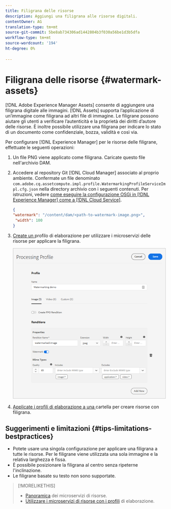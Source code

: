 ```yaml
---
title: Filigrana delle risorse
description: Aggiungi una filigrana alle risorse digitali.
contentOwner: AG
translation-type: tm+mt
source-git-commit: 5be8ab734306ad1442804b3f030a56be1d3b5dfa
workflow-type: tm+mt
source-wordcount: '194'
ht-degree: 0%

---
```



# Filigrana delle risorse {#watermark-assets}

[!DNL Adobe Experience Manager Assets] consente di aggiungere una filigrana digitale alle immagini. [!DNL Assets] supporta l’applicazione di un’immagine come filigrana ad altri file di immagine. Le filigrane possono aiutare gli utenti a verificare l’autenticità e la proprietà dei diritti d’autore delle risorse. È inoltre possibile utilizzare una filigrana per indicare lo stato di un documento come confidenziale, bozza, validità e così via.

Per configurare [!DNL Experience Manager] per le risorse delle filigrane, effettuate le seguenti operazioni:

1. Un file PNG viene applicato come filigrana. Caricate questo file nell&#39;archivio DAM.

1. Accedere al repository Git [!DNL Cloud Manager] associato al proprio ambiente. Confermate un file denominato `com.adobe.cq.assetcompute.impl.profile.WatermarkingProfileServiceImpl.cfg.json` nella directory archivio con i seguenti contenuti. Per istruzioni, vedere [come eseguire la configurazione OSGi in [!DNL Experience Manager] come a [!DNL Cloud Service]](/help/implementing/deploying/configuring-osgi.md).

   ```json
   {
   "watermark": "/content/dam/<path-to-watermark-image.png>",
    "width": 100
   }
   ```

1. [Create un ](/help/assets/asset-microservices-configure-and-use.md#create-custom-profile) profilo di elaborazione per utilizzare i microservizi delle risorse per applicare la filigrana.

   ![Profilo di elaborazione delle risorse per creare una filigrana](assets/watermark-processing-profile.png)

1. [Applicate i profili di elaborazione a una ](/help/assets/asset-microservices-configure-and-use.md#use-profiles) cartella per creare risorse con filigrana.

## Suggerimenti e limitazioni {#tips-limitations-bestpractices}

* Potete usare una singola configurazione per applicare una filigrana a tutte le risorse. Per le filigrane viene utilizzata una sola immagine e la relativa larghezza è fissa.
* È possibile posizionare la filigrana al centro senza ripeterne l&#39;inclinazione.
* Le filigrane basate su testo non sono supportate.

>[!MORELIKETHIS]
>
>* [Panoramica](/help/assets/asset-microservices-overview.md) dei microservizi di risorse.
>* [Utilizzare i microservizi di risorse con i profili](/help/assets/asset-microservices-configure-and-use.md) di elaborazione.

